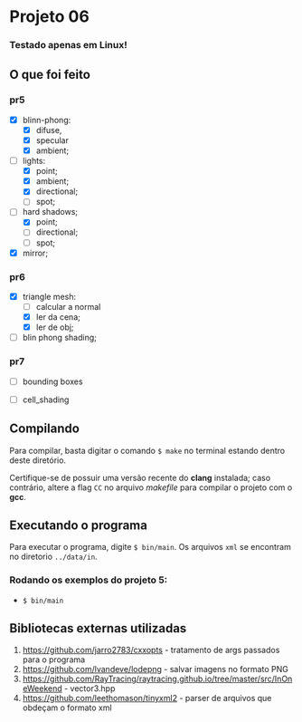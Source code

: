 # Projeto 06

### __Testado apenas em Linux!__

## O que foi feito

### pr5
-[x] blinn-phong:
    -[x] difuse,
    -[x] specular
    -[x] ambient;
-[ ] lights:
    -[x] point;
    -[x] ambient;
    -[x] directional;
    -[ ] spot;
-[ ] hard shadows;
    -[x] point;
    -[ ] directional;
    -[ ] spot;
-[x] mirror;

### pr6
-[x] triangle mesh:
    -[ ] calcular a normal
    -[x] ler da cena;
    -[x] ler de obj;
-[ ] blin phong shading;

### pr7
-[ ] bounding boxes
-[ ] cell_shading


## Compilando
Para compilar, basta digitar o comando `$ make` no terminal estando dentro deste diretório.

Certifique-se de possuir uma versão recente do __clang__ instalada; caso contrário, altere a flag `CC` no arquivo _makefile_ para compilar o projeto com o __gcc__. 

## Executando o programa

Para executar o programa, digite `$ bin/main`. Os arquivos `xml` se encontram no diretorio `../data/in`.

### Rodando os exemplos do projeto 5:

- `$ bin/main ` 

## Bibliotecas externas utilizadas
1. https://github.com/jarro2783/cxxopts - tratamento de args passados para o programa
2. https://github.com/lvandeve/lodepng - salvar imagens no formato PNG
3. https://github.com/RayTracing/raytracing.github.io/tree/master/src/InOneWeekend - vector3.hpp
4. https://github.com/leethomason/tinyxml2 - parser de arquivos que obdeçam o formato xml
